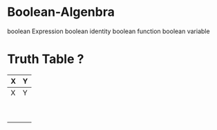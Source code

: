 # Boolean-Algenbra


boolean Expression 
boolean identity 
boolean function
boolean variable 

# Truth Table ?

| X | Y|
| --------------- | --------------- |
| X | Y | Z|
|  | | 
|  |  | 
| | | 
| || 
|  || 
|  |  | 
|  |  | 
| |  | 
 || | 

